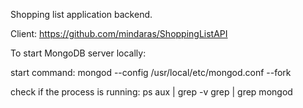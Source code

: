 Shopping list application backend.

Client: https://github.com/mindaras/ShoppingListAPI

To start MongoDB server locally:

start command:
mongod --config /usr/local/etc/mongod.conf --fork

check if the process is running:
ps aux | grep -v grep | grep mongod
